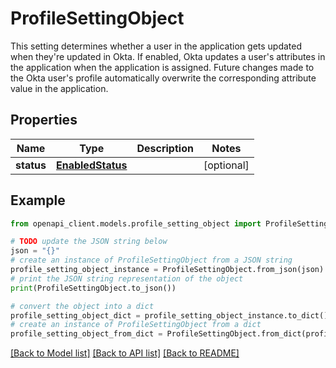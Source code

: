 # ProfileSettingObject

This setting determines whether a user in the application gets updated when they're updated in Okta.  If enabled, Okta updates a user's attributes in the application when the application is assigned. Future changes made to the Okta user's profile automatically overwrite the corresponding attribute value in the application. 

## Properties

Name | Type | Description | Notes
------------ | ------------- | ------------- | -------------
**status** | [**EnabledStatus**](EnabledStatus.md) |  | [optional] 

## Example

```python
from openapi_client.models.profile_setting_object import ProfileSettingObject

# TODO update the JSON string below
json = "{}"
# create an instance of ProfileSettingObject from a JSON string
profile_setting_object_instance = ProfileSettingObject.from_json(json)
# print the JSON string representation of the object
print(ProfileSettingObject.to_json())

# convert the object into a dict
profile_setting_object_dict = profile_setting_object_instance.to_dict()
# create an instance of ProfileSettingObject from a dict
profile_setting_object_from_dict = ProfileSettingObject.from_dict(profile_setting_object_dict)
```
[[Back to Model list]](../README.md#documentation-for-models) [[Back to API list]](../README.md#documentation-for-api-endpoints) [[Back to README]](../README.md)


